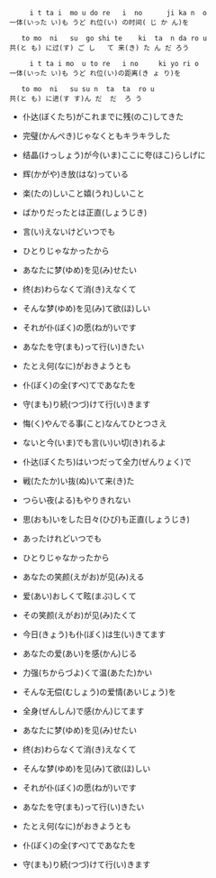 ```
     i t ta i  mo u do re   i  no      ji ka n  o
一体(いった い)も うど れ位(い) の时间( じ か ん)を
```
```
   to mo  ni   su  go shi te    ki  ta  n da ro u
共(と も) に过(す) ご し   て 来(き) た ん だ ろう
```
```
     i t ta i mo  u to re   i no     ki yo ri o
一体(いった い)も うど れ位(い)の距离(き ょ り)を
```
```
   to mo  ni   su su n  ta  ta  ro u
共(と も) に进(す す)ん だ  だ  ろ う
```

- 仆达(ぼくたち)がこれまでに残(のこ)してきた
　
- 完璧(かんぺき)じゃなくともキラキラした
　
- 结晶(けっしょう)が今(いま)ここに夸(ほこ)らしげに

- 辉(かがや)き放(はな)っている
　
- 楽(たの)しいこと嬉(うれ)しいこと
　
- ばかりだったとは正直(しょうじき)
　
- 言(い)えないけどいつでも

- ひとりじゃなかったから

- あなたに梦(ゆめ)を见(み)せたい
　
- 终(お)わらなくて消(き)えなくて
　
- そんな梦(ゆめ)を见(み)て欲(ほ)しい
　
- それが仆(ぼく)の愿(ねが)いです
　
- あなたを守(まも)って行(い)きたい
　
- たとえ何(なに)がおきようとも
  　
- 仆(ぼく)の全(すべ)てであなたを
  　
- 守(まも)り続(つづ)けて行(い)きます
  
- 悔(く)やんでる事(こと)なんてひとつさえ
  
- ないと今(いま)でも言(い)い切(き)れるよ
  
- 仆达(ぼくたち)はいつだって全力(ぜんりょく)で

- 戦(たたか)い抜(ぬ)いて来(き)た
  　
- つらい夜(よる)もやりきれない
　
- 思(おも)いをした日々(ひび)も正直(しょうじき)
　
- あったけれどいつでも
　
- ひとりじゃなかったから
　
- あなたの笑颜(えがお)が见(み)える
　
- 爱(あい)おしくて眩(まぶ)しくて
　　
- その笑颜(えがお)が见(み)たくて
  　
- 今日(きょう)も仆(ぼく)は生(い)きてます
  　
- あなたの爱(あい)を感(かん)じる
  　
- 力强(ちからづよ)くて温(あたた)かい
　
- そんな无偿(むしょう)の爱情(あいじょう)を
　　
- 全身(ぜんしん)で感(かん)じてます
  　
- あなたに梦(ゆめ)を见(み)せたい

- 终(お)わらなくて消(き)えなくて

- そんな梦(ゆめ)を见(み)て欲(ほ)しい
　
- それが仆(ぼく)の愿(ねが)いです
　　
- あなたを守(まも)って行(い)きたい
　　
- たとえ何(なに)がおきようとも
　　
- 仆(ぼく)の全(すべ)てであなたを
　
- 守(まも)り続(つづ)けて行(い)きます
